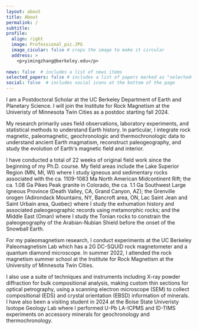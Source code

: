 ```yaml
---
layout: about
title: About
permalink: /
subtitle:
profile:
  align: right
  image: Professional_pic.JPG
  image_cicular: false # crops the image to make it circular
  address: >
    <p>yimingzhang@berkeley.edu</p>
   
news: false  # includes a list of news items
selected_papers: false # includes a list of papers marked as "selected={true}"
social: false  # includes social icons at the bottom of the page
---
```


I am a Postdoctoral Scholar at the UC Berkeley Department of Earth and Planetary Science. I will join the Institute for Rock Magnetism at the Univeristy of Minnesota Twin Cities as a postdoc starting fall 2024.

My research primarily uses field observations, laboratory experiments, and statistical methods to understand Earth history. In particular, I integrate rock magnetic, paleomagnetic, geochronologic and thermochronologic data to understand ancient Earth magmatism, reconstruct paleogeography, and study the evolution of Earth's magnetic field and interior. 

I have conducted a total of 22 weeks of original field work since the beginning of my Ph.D. course. My field areas include the Lake Superior Region (MN, MI, WI) where I study igneous and sedimentary rocks associated with the ca. 1109-1083 Ma North American Midcontinent Rift; the ca. 1.08 Ga Pikes Peak granite in Colorado, the ca. 1.1 Ga Southwest Large Igneous Province (Death Valley, CA, Grand Canyon, AZ); the Grenville orogen (Adirondack Mountains, NY, Bancroft area, ON, Lac Saint Jean and Saint Urbain area, Quebec) where I study the exhumation history and associated paleogeographic records using metamorphic rocks; and the Middle East (Oman) where I study the Tonian rocks to constrain the paleogeography of the Arabian-Nubian Shield before the onset of the Snowball Earth. 

For my paleomagnetism research, I conduct experiments at the UC Berkeley Paleomagnetism Lab which has a 2G DC-SQUID rock magnetometer and a quantum diamond microscope. In summer 2022, I attended the rock magnetism summer school at the Institute for Rock Magnetism at the University of Minnesota Twin Cities. 

I also use a suite of techniques and instruments including X-ray powder diffraction for bulk compositional analysis, making custom thin sections for optical petrography, using a scanning electron microscope (SEM) to collect compositional (EDS) and crystal orientation (EBSD) information of minerals. I have also been a visiting student in 2024 at the Boise State Univeristy Isotope Geology Lab where I performed U-Pb LA-ICPMS and ID-TIMS experiments on accessory minerals for geochronology and thermochronology.
